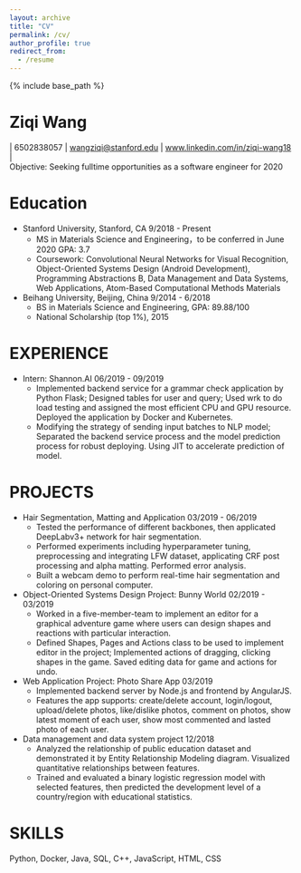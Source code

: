 ```yaml
---
layout: archive
title: "CV"
permalink: /cv/
author_profile: true
redirect_from:
  - /resume
---
```


{% include base_path %}

# Ziqi Wang  

| 6502838057 | wangziqi@stanford.edu | www.linkedin.com/in/ziqi-wang18 |  
Objective: Seeking fulltime opportunities as a software engineer for 2020

Education
======
- Stanford University, Stanford, CA                                       9/2018 - Present
  -	MS in Materials Science and Engineering，to be conferred in June 2020          GPA: 3.7
  -	Coursework: Convolutional Neural Networks for Visual Recognition, Object-Oriented Systems Design (Android Development), Programming Abstractions B, Data Management and Data Systems, Web Applications, Atom-Based Computational Methods Materials
- Beihang University, Beijing, China                                       9/2014 - 6/2018
  - BS in Materials Science and Engineering, GPA: 89.88/100
  - National Scholarship (top 1%), 2015

EXPERIENCE
=====
- Intern: Shannon.AI                                                   06/2019 - 09/2019
  - Implemented backend service for a grammar check application by Python Flask; Designed tables for user and query; Used wrk to do load testing and assigned the most efficient CPU and GPU resource. Deployed the application by Docker and Kubernetes.
  - Modifying the strategy of sending input batches to NLP model; Separated the backend service process and the model prediction process for robust deploying. Using JIT to accelerate prediction of model.

PROJECTS
====== 
- Hair Segmentation, Matting and Application                            03/2019 - 06/2019
  - Tested the performance of different backbones, then applicated DeepLabv3+ network for hair segmentation.
  - Performed experiments including hyperparameter tuning, preprocessing and integrating LFW dataset, applicating CRF post processing and alpha matting. Performed error analysis.  
  - Built a webcam demo to perform real-time hair segmentation and coloring on personal computer.
- Object-Oriented Systems Design Project: Bunny World                 02/2019 - 03/2019
  - Worked in a five-member-team to implement an editor for a graphical adventure game where users can design shapes and reactions with particular interaction.
  - Defined Shapes, Pages and Actions class to be used to implement editor in the project; Implemented actions of dragging, clicking shapes in the game. Saved editing data for game and actions for undo. 
- Web Application Project: Photo Share App										 03/2019
  - Implemented backend server by Node.js and frontend by AngularJS. 
  - Features the app supports: create/delete account, login/logout, upload/delete photos, like/dislike photos, comment on photos, show latest moment of each user, show most commented and lasted photo of each user.  
- Data management and data system project                                     12/2018
  - Analyzed the relationship of public education dataset and demonstrated it by Entity Relationship Modeling diagram. Visualized quantitative relationships between features.
  - Trained and evaluated a binary logistic regression model with selected features, then predicted the development level of a country/region with educational statistics. 

SKILLS
=====
Python, Docker, Java, SQL, C++, JavaScript, HTML, CSS

